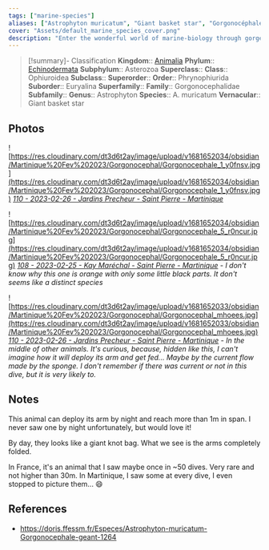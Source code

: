 ```yaml
---
tags: ["marine-species"]
aliases: ["Astrophyton muricatum", "Giant basket star", "Gorgonocéphale géant"]
cover: "Assets/default_marine_species_cover.png"
description: "Enter the wonderful world of marine-biology through gorgeous underwater pictures of marine animals. Ophiuroidea are commonly called brittle stars and are animals that belongs to the Echinodermata phylum, looks like a sea star."
---
```

> [!summary]- Classification
**Kingdom**:: [Animalia](Animalia.md)
**Phylum**:: [Echinodermata](Echinodermata.md)
**Subphylum**:: Asterozoa
**Superclass**::
**Class**:: Ophiuroidea
**Subclass**::
**Superorder**::
**Order**:: Phrynophiurida
**Suborder**:: Euryalina
**Superfamily**::
**Family**:: Gorgonocephalidae
**Subfamily**::
**Genus**:: Astrophyton
**Species**:: A. muricatum
**Vernacular**:: Giant basket star

## Photos
![https://res.cloudinary.com/dt3d6t2ay/image/upload/v1681652034/obsidian/Martinique%20Fev%202023/Gorgonocephal/Gorgonocephale_1_y0fnsv.jpg](https://res.cloudinary.com/dt3d6t2ay/image/upload/v1681652034/obsidian/Martinique%20Fev%202023/Gorgonocephal/Gorgonocephale_1_y0fnsv.jpg)
*[110 - 2023-02-26 - Jardins Precheur - Saint Pierre - Martinique](110%20-%202023-02-26%20-%20Jardins%20Precheur%20-%20Saint%20Pierre%20-%20Martinique.md)*

![https://res.cloudinary.com/dt3d6t2ay/image/upload/v1681652034/obsidian/Martinique%20Fev%202023/Gorgonocephal/Gorgonocephale_5_r0ncur.jpg](https://res.cloudinary.com/dt3d6t2ay/image/upload/v1681652034/obsidian/Martinique%20Fev%202023/Gorgonocephal/Gorgonocephale_5_r0ncur.jpg)
*[108 - 2023-02-25 - Kay Maréchal - Saint Pierre - Martinique](108%20-%202023-02-25%20-%20Kay%20Maréchal%20-%20Saint%20Pierre%20-%20Martinique.md) - I don't know why this one is orange with only some little black parts. It don't seems like a distinct species*

![https://res.cloudinary.com/dt3d6t2ay/image/upload/v1681652033/obsidian/Martinique%20Fev%202023/Gorgonocephal/Gorgonocephal_mhoees.jpg](https://res.cloudinary.com/dt3d6t2ay/image/upload/v1681652033/obsidian/Martinique%20Fev%202023/Gorgonocephal/Gorgonocephal_mhoees.jpg)
*[110 - 2023-02-26 - Jardins Precheur - Saint Pierre - Martinique](110%20-%202023-02-26%20-%20Jardins%20Precheur%20-%20Saint%20Pierre%20-%20Martinique.md) - In the middle of other animals. It's curious, because, hidden like this, I can't imagine how it will deploy its arm and get fed... Maybe by the current flow made by the sponge. I don't remember if there was current or not in this dive, but it is very likely to.*

## Notes
This animal can deploy its arm by night and reach more than 1m in span. I never saw one by night unfortunately, but would love it!

By day, they looks like a giant knot bag. What we see is the arms completely folded.  

In France, it's an animal that I saw maybe once in ~50 dives. Very rare and not higher than 30m. In Martinique, I saw some at every dive, I even stopped to picture them... 😄
## References
- https://doris.ffessm.fr/Especes/Astrophyton-muricatum-Gorgonocephale-geant-1264